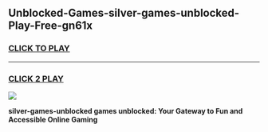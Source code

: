 
## Unblocked-Games-silver-games-unblocked-Play-Free-gn61x
<h3>
<a href="https://premium76.site?title=silver-games-unblocked&ref=23A">CLICK TO PLAY</a></h3>
<hr>

<h3>
<a href="https://premium76.site?title=silver-games-unblocked&ref=23A">CLICK 2 PLAY</a>
  
</h3>

<a href="https://premium76.site?title=silver-games-unblocked&ref=23A"><img src="https://clearcache.store/games.png"></a>


**silver-games-unblocked games unblocked: Your Gateway to Fun and Accessible Online Gaming**
